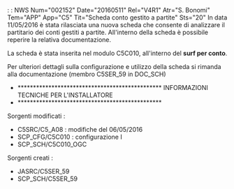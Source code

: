  :  : NWS Num="002152" Date="20160511" Rel="V4R1" Atr="S. Bonomi" Tem="APP" App="C5" Tit="Scheda conto gestito a partite" Sts="20"
In data 11/05/2016 è stata rilasciata una nuova scheda che consente di analizzare il partitario dei conti gestiti a partite.
All'interno della scheda è possibile reperire la relativa documentazione.

La scheda è stata inserita nel modulo C5C010, all'interno del <b>surf per conto</b>.


Per ulteriori dettagli sulla configurazione e utilizzo della scheda si rimanda alla documentazione (membro C5SER_59 in DOC_SCH)

- \*\*\*\*\*\*\*\*\*\*\*\*\*\*\*\*\*\*\*\*\*\*\*\*\*\*\*\*\*\*\*\*\*\*\*\*\*\*\*\*\*\*\*\*\*\*\*
INFORMAZIONI TECNICHE PER L'INSTALLATORE
- \*\*\*\*\*\*\*\*\*\*\*\*\*\*\*\*\*\*\*\*\*\*\*\*\*\*\*\*\*\*\*\*\*\*\*\*\*\*\*\*\*\*\*\*\*\*\*

Sorgenti modificati : 
- C5SRC/C5_A08 : modifiche del 06/05/2016
- SCP_CFG/C5C010 :  configurazione I
- SCP_SCH/C5C010_OGC

Sorgenti creati : 
- JASRC/C5SER_59
- SCP_SCH/C5SER_59
